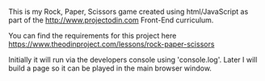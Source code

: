 This is my Rock, Paper, Scissors game created using html/JavaScript as part of the  http://www.projectodin.com Front-End curriculum.

You can find the requirements for this project here
https://www.theodinproject.com/lessons/rock-paper-scissors

Initially it will run via the developers console using 'console.log'. Later I will build a page so it can be played in the main browser window.